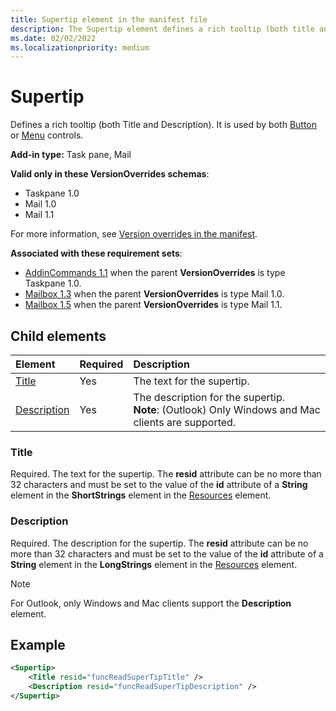 ```yaml
---
title: Supertip element in the manifest file
description: The Supertip element defines a rich tooltip (both title and description).
ms.date: 02/02/2022
ms.localizationpriority: medium
---
```


# Supertip

Defines a rich tooltip (both Title and Description). It is used by both [Button](control.md#button-control) or [Menu](control.md#menu-dropdown-button-controls)  controls.

**Add-in type:** Task pane, Mail

**Valid only in these VersionOverrides schemas**:

- Taskpane 1.0
- Mail 1.0
- Mail 1.1

For more information, see [Version overrides in the manifest](../../develop/add-in-manifests.md#version-overrides-in-the-manifest).

**Associated with these requirement sets**:

- [AddinCommands 1.1](../requirement-sets/add-in-commands-requirement-sets.md) when the parent **VersionOverrides** is type Taskpane 1.0.
- [Mailbox 1.3](../../reference/objectmodel/requirement-set-1.3/outlook-requirement-set-1.3.md) when the parent **VersionOverrides** is type Mail 1.0.
- [Mailbox 1.5](../../reference/objectmodel/requirement-set-1.5/outlook-requirement-set-1.5.md) when the parent **VersionOverrides** is type Mail 1.1.

## Child elements

|  Element |  Required  |  Description  |
|:-----|:-----|:-----|
| [Title](#title) | Yes | The text for the supertip. |
| [Description](#description) | Yes | The description for the supertip.<br>**Note**: (Outlook) Only Windows and Mac clients are supported. |

### Title

Required. The text for the supertip. The **resid** attribute can be no more than 32 characters and must be set to the value of the **id** attribute of a **String** element in the **ShortStrings** element in the [Resources](resources.md) element.

### Description

Required. The description for the supertip. The **resid** attribute can be no more than 32 characters and must be set to the value of the **id** attribute of a **String** element in the **LongStrings** element in the [Resources](resources.md) element.

> [!NOTE]
> For Outlook, only Windows and Mac clients support the **Description** element.

## Example

```xml
<Supertip>
    <Title resid="funcReadSuperTipTitle" />
    <Description resid="funcReadSuperTipDescription" />
</Supertip>
```
